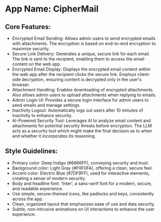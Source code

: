 # **App Name**: CipherMail

## Core Features:

- Encrypted Email Sending: Allows admin users to send encrypted emails with attachments. The encryption is based on end-to-end encryption to maximize security.
- Secure Link Delivery: Generates a unique, secure link for each email. The link is sent to the recipient, enabling them to access the email content on the web app.
- Encrypted Email Display: Displays the encrypted email content within the web app after the recipient clicks the secure link. Employs client-side decryption, ensuring content is decrypted only in the user's browser.
- Attachment Handling: Enables downloading of encrypted attachments. Also allows admin users to upload attachments when replying to emails.
- Admin Login UI: Provides a secure login interface for admin users to send emails and manage settings.
- Inactivity Logout: Automatically logs out users after 10 minutes of inactivity to enhance security.
- AI-Powered Security Tool: Leverages AI to analyze email content and attachments for potential security threats before encryption. The LLM acts as a security tool which might make the final decision as to when and whether it incorporates its reasoning.

## Style Guidelines:

- Primary color: Deep Indigo (#6666FF), conveying security and trust.
- Background color: Light Gray (#F0F0FA), offering a clean, secure feel.
- Accent color: Electric Blue (#7DF9FF), used for interactive elements, creating a sense of modern security.
- Body and headline font: 'Inter', a sans-serif font for a modern, secure, and readable experience.
- Use simple, secure-themed icons, like padlocks and keys, consistently across the app.
- Clean, organized layout that emphasizes ease of use and data security.
- Subtle, non-intrusive animations on UI interactions to enhance the user experience.